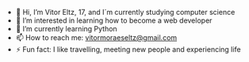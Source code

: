 - 👋 Hi, I’m Vitor Eltz, 17, and I´m currently studying computer science
- 👀 I’m interested in learning how to become a web developer
- 🌱 I’m currently learning Python
- 📫 How to reach me: vitormoraeseltz@gmail.com
- ⚡ Fun fact: I like travelling, meeting new people and experiencing life

<!---
vitoreltz-web/vitoreltz-web is a ✨ special ✨ repository because its `README.md` (this file) appears on your GitHub profile.
You can click the Preview link to take a look at your changes.
--->
